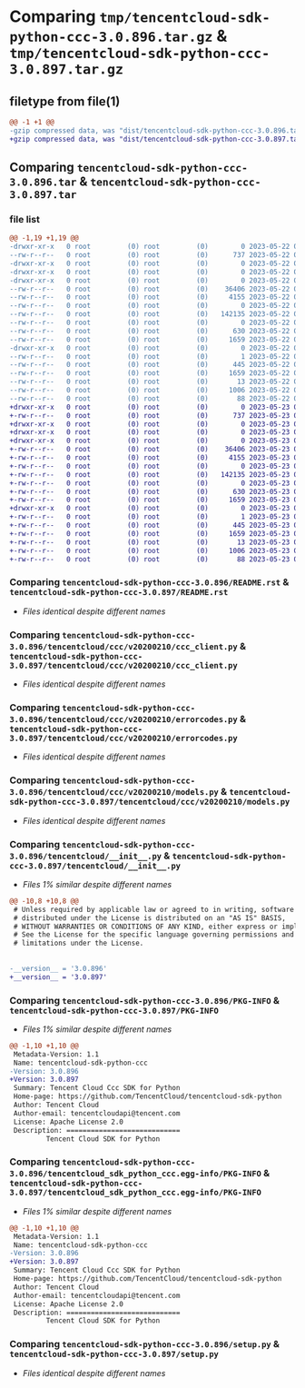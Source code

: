 # Comparing `tmp/tencentcloud-sdk-python-ccc-3.0.896.tar.gz` & `tmp/tencentcloud-sdk-python-ccc-3.0.897.tar.gz`

## filetype from file(1)

```diff
@@ -1 +1 @@
-gzip compressed data, was "dist/tencentcloud-sdk-python-ccc-3.0.896.tar", last modified: Mon May 22 00:17:00 2023, max compression
+gzip compressed data, was "dist/tencentcloud-sdk-python-ccc-3.0.897.tar", last modified: Tue May 23 02:16:15 2023, max compression
```

## Comparing `tencentcloud-sdk-python-ccc-3.0.896.tar` & `tencentcloud-sdk-python-ccc-3.0.897.tar`

### file list

```diff
@@ -1,19 +1,19 @@
-drwxr-xr-x   0 root         (0) root         (0)        0 2023-05-22 00:17:00.000000 tencentcloud-sdk-python-ccc-3.0.896/
--rw-r--r--   0 root         (0) root         (0)      737 2023-05-22 00:16:59.000000 tencentcloud-sdk-python-ccc-3.0.896/README.rst
-drwxr-xr-x   0 root         (0) root         (0)        0 2023-05-22 00:17:00.000000 tencentcloud-sdk-python-ccc-3.0.896/tencentcloud/
-drwxr-xr-x   0 root         (0) root         (0)        0 2023-05-22 00:17:00.000000 tencentcloud-sdk-python-ccc-3.0.896/tencentcloud/ccc/
-drwxr-xr-x   0 root         (0) root         (0)        0 2023-05-22 00:17:00.000000 tencentcloud-sdk-python-ccc-3.0.896/tencentcloud/ccc/v20200210/
--rw-r--r--   0 root         (0) root         (0)    36406 2023-05-22 00:16:59.000000 tencentcloud-sdk-python-ccc-3.0.896/tencentcloud/ccc/v20200210/ccc_client.py
--rw-r--r--   0 root         (0) root         (0)     4155 2023-05-22 00:16:59.000000 tencentcloud-sdk-python-ccc-3.0.896/tencentcloud/ccc/v20200210/errorcodes.py
--rw-r--r--   0 root         (0) root         (0)        0 2023-05-22 00:16:59.000000 tencentcloud-sdk-python-ccc-3.0.896/tencentcloud/ccc/v20200210/__init__.py
--rw-r--r--   0 root         (0) root         (0)   142135 2023-05-22 00:16:59.000000 tencentcloud-sdk-python-ccc-3.0.896/tencentcloud/ccc/v20200210/models.py
--rw-r--r--   0 root         (0) root         (0)        0 2023-05-22 00:16:59.000000 tencentcloud-sdk-python-ccc-3.0.896/tencentcloud/ccc/__init__.py
--rw-r--r--   0 root         (0) root         (0)      630 2023-05-22 00:16:59.000000 tencentcloud-sdk-python-ccc-3.0.896/tencentcloud/__init__.py
--rw-r--r--   0 root         (0) root         (0)     1659 2023-05-22 00:17:00.000000 tencentcloud-sdk-python-ccc-3.0.896/PKG-INFO
-drwxr-xr-x   0 root         (0) root         (0)        0 2023-05-22 00:17:00.000000 tencentcloud-sdk-python-ccc-3.0.896/tencentcloud_sdk_python_ccc.egg-info/
--rw-r--r--   0 root         (0) root         (0)        1 2023-05-22 00:17:00.000000 tencentcloud-sdk-python-ccc-3.0.896/tencentcloud_sdk_python_ccc.egg-info/dependency_links.txt
--rw-r--r--   0 root         (0) root         (0)      445 2023-05-22 00:17:00.000000 tencentcloud-sdk-python-ccc-3.0.896/tencentcloud_sdk_python_ccc.egg-info/SOURCES.txt
--rw-r--r--   0 root         (0) root         (0)     1659 2023-05-22 00:17:00.000000 tencentcloud-sdk-python-ccc-3.0.896/tencentcloud_sdk_python_ccc.egg-info/PKG-INFO
--rw-r--r--   0 root         (0) root         (0)       13 2023-05-22 00:17:00.000000 tencentcloud-sdk-python-ccc-3.0.896/tencentcloud_sdk_python_ccc.egg-info/top_level.txt
--rw-r--r--   0 root         (0) root         (0)     1006 2023-05-22 00:16:59.000000 tencentcloud-sdk-python-ccc-3.0.896/setup.py
--rw-r--r--   0 root         (0) root         (0)       88 2023-05-22 00:17:00.000000 tencentcloud-sdk-python-ccc-3.0.896/setup.cfg
+drwxr-xr-x   0 root         (0) root         (0)        0 2023-05-23 02:16:15.000000 tencentcloud-sdk-python-ccc-3.0.897/
+-rw-r--r--   0 root         (0) root         (0)      737 2023-05-23 02:16:15.000000 tencentcloud-sdk-python-ccc-3.0.897/README.rst
+drwxr-xr-x   0 root         (0) root         (0)        0 2023-05-23 02:16:15.000000 tencentcloud-sdk-python-ccc-3.0.897/tencentcloud/
+drwxr-xr-x   0 root         (0) root         (0)        0 2023-05-23 02:16:15.000000 tencentcloud-sdk-python-ccc-3.0.897/tencentcloud/ccc/
+drwxr-xr-x   0 root         (0) root         (0)        0 2023-05-23 02:16:15.000000 tencentcloud-sdk-python-ccc-3.0.897/tencentcloud/ccc/v20200210/
+-rw-r--r--   0 root         (0) root         (0)    36406 2023-05-23 02:16:15.000000 tencentcloud-sdk-python-ccc-3.0.897/tencentcloud/ccc/v20200210/ccc_client.py
+-rw-r--r--   0 root         (0) root         (0)     4155 2023-05-23 02:16:15.000000 tencentcloud-sdk-python-ccc-3.0.897/tencentcloud/ccc/v20200210/errorcodes.py
+-rw-r--r--   0 root         (0) root         (0)        0 2023-05-23 02:16:15.000000 tencentcloud-sdk-python-ccc-3.0.897/tencentcloud/ccc/v20200210/__init__.py
+-rw-r--r--   0 root         (0) root         (0)   142135 2023-05-23 02:16:15.000000 tencentcloud-sdk-python-ccc-3.0.897/tencentcloud/ccc/v20200210/models.py
+-rw-r--r--   0 root         (0) root         (0)        0 2023-05-23 02:16:15.000000 tencentcloud-sdk-python-ccc-3.0.897/tencentcloud/ccc/__init__.py
+-rw-r--r--   0 root         (0) root         (0)      630 2023-05-23 02:16:15.000000 tencentcloud-sdk-python-ccc-3.0.897/tencentcloud/__init__.py
+-rw-r--r--   0 root         (0) root         (0)     1659 2023-05-23 02:16:15.000000 tencentcloud-sdk-python-ccc-3.0.897/PKG-INFO
+drwxr-xr-x   0 root         (0) root         (0)        0 2023-05-23 02:16:15.000000 tencentcloud-sdk-python-ccc-3.0.897/tencentcloud_sdk_python_ccc.egg-info/
+-rw-r--r--   0 root         (0) root         (0)        1 2023-05-23 02:16:15.000000 tencentcloud-sdk-python-ccc-3.0.897/tencentcloud_sdk_python_ccc.egg-info/dependency_links.txt
+-rw-r--r--   0 root         (0) root         (0)      445 2023-05-23 02:16:15.000000 tencentcloud-sdk-python-ccc-3.0.897/tencentcloud_sdk_python_ccc.egg-info/SOURCES.txt
+-rw-r--r--   0 root         (0) root         (0)     1659 2023-05-23 02:16:15.000000 tencentcloud-sdk-python-ccc-3.0.897/tencentcloud_sdk_python_ccc.egg-info/PKG-INFO
+-rw-r--r--   0 root         (0) root         (0)       13 2023-05-23 02:16:15.000000 tencentcloud-sdk-python-ccc-3.0.897/tencentcloud_sdk_python_ccc.egg-info/top_level.txt
+-rw-r--r--   0 root         (0) root         (0)     1006 2023-05-23 02:16:15.000000 tencentcloud-sdk-python-ccc-3.0.897/setup.py
+-rw-r--r--   0 root         (0) root         (0)       88 2023-05-23 02:16:15.000000 tencentcloud-sdk-python-ccc-3.0.897/setup.cfg
```

### Comparing `tencentcloud-sdk-python-ccc-3.0.896/README.rst` & `tencentcloud-sdk-python-ccc-3.0.897/README.rst`

 * *Files identical despite different names*

### Comparing `tencentcloud-sdk-python-ccc-3.0.896/tencentcloud/ccc/v20200210/ccc_client.py` & `tencentcloud-sdk-python-ccc-3.0.897/tencentcloud/ccc/v20200210/ccc_client.py`

 * *Files identical despite different names*

### Comparing `tencentcloud-sdk-python-ccc-3.0.896/tencentcloud/ccc/v20200210/errorcodes.py` & `tencentcloud-sdk-python-ccc-3.0.897/tencentcloud/ccc/v20200210/errorcodes.py`

 * *Files identical despite different names*

### Comparing `tencentcloud-sdk-python-ccc-3.0.896/tencentcloud/ccc/v20200210/models.py` & `tencentcloud-sdk-python-ccc-3.0.897/tencentcloud/ccc/v20200210/models.py`

 * *Files identical despite different names*

### Comparing `tencentcloud-sdk-python-ccc-3.0.896/tencentcloud/__init__.py` & `tencentcloud-sdk-python-ccc-3.0.897/tencentcloud/__init__.py`

 * *Files 1% similar despite different names*

```diff
@@ -10,8 +10,8 @@
 # Unless required by applicable law or agreed to in writing, software
 # distributed under the License is distributed on an "AS IS" BASIS,
 # WITHOUT WARRANTIES OR CONDITIONS OF ANY KIND, either express or implied.
 # See the License for the specific language governing permissions and
 # limitations under the License.
 
 
-__version__ = '3.0.896'
+__version__ = '3.0.897'
```

### Comparing `tencentcloud-sdk-python-ccc-3.0.896/PKG-INFO` & `tencentcloud-sdk-python-ccc-3.0.897/PKG-INFO`

 * *Files 1% similar despite different names*

```diff
@@ -1,10 +1,10 @@
 Metadata-Version: 1.1
 Name: tencentcloud-sdk-python-ccc
-Version: 3.0.896
+Version: 3.0.897
 Summary: Tencent Cloud Ccc SDK for Python
 Home-page: https://github.com/TencentCloud/tencentcloud-sdk-python
 Author: Tencent Cloud
 Author-email: tencentcloudapi@tencent.com
 License: Apache License 2.0
 Description: ============================
         Tencent Cloud SDK for Python
```

### Comparing `tencentcloud-sdk-python-ccc-3.0.896/tencentcloud_sdk_python_ccc.egg-info/PKG-INFO` & `tencentcloud-sdk-python-ccc-3.0.897/tencentcloud_sdk_python_ccc.egg-info/PKG-INFO`

 * *Files 1% similar despite different names*

```diff
@@ -1,10 +1,10 @@
 Metadata-Version: 1.1
 Name: tencentcloud-sdk-python-ccc
-Version: 3.0.896
+Version: 3.0.897
 Summary: Tencent Cloud Ccc SDK for Python
 Home-page: https://github.com/TencentCloud/tencentcloud-sdk-python
 Author: Tencent Cloud
 Author-email: tencentcloudapi@tencent.com
 License: Apache License 2.0
 Description: ============================
         Tencent Cloud SDK for Python
```

### Comparing `tencentcloud-sdk-python-ccc-3.0.896/setup.py` & `tencentcloud-sdk-python-ccc-3.0.897/setup.py`

 * *Files identical despite different names*

